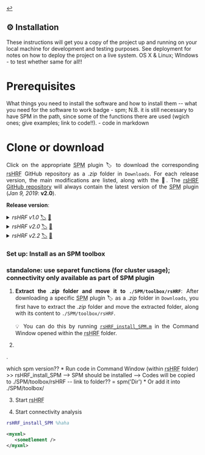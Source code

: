 <a href="https://github.com/compneuro-da/rsHRF/blob/update/README.md#table-of-contents">:leftwards_arrow_with_hook:</a> <br>

⚙️ Installation
----

These instructions will get you a copy of the project up and running on your local machine for development and testing purposes. See deployment for notes on how to deploy the project on a live system. OS X & Linux; WIndows - to test whether same for all!!

# Prerequisites
What things you need to install the software and how to install them -- what you need for the software to work
badge - spm; 
N.B. it is still necessary to have SPM in the path, since some of the functions there are used (wgich ones; give examples; link to code!!). - code in markdown

# Clone or download

<p align="justify">Click on the appropriate <abbr title="statistical parametric mapping">SPM</abbr> plugin <a title="release version">🏷</a> to download the corresponding <abbr title="resting-state hemodynamic response function">rsHRF</abbr> GitHub repository as a <i>.zip</i> folder in <code>Downloads</code>. For each release version, the main modifications are listed, along with the <a title="version history">📅</a>. The <a href="https://github.com/compneuro-da/rsHRF"><abbr title="resting-state hemodynamic response function">rsHRF</abbr> GitHub repository</a> will always contain the latest version of the <abbr title="statistical parametric mapping">SPM</abbr> plugin (<i>Jan 9, 2019</i>: <b>v2.0</b>).</p> 

<b>Release version</b>: 

<details><summary><i>rsHRF v1.0</i> <a href="https://github.com/compneuro-da/rsHRF/archive/v1.0.zip">🏷</a> <a href="https://github.com/sofievdbos/rsHRF/wiki/01.-History-and-Development:-MATLAB-(standalone-and-SPM-plugin)#v1.0">📅</a></summary>
<br>

```diff
!  Main modifications (M):  
``` 

* <p align="justify"><b>outlier removal</b>: outliers based on the <abbr title="resting-state hemodynamic response function">rsHRF</abbr> <abbr title="response height">RH</abbr> can be deleted and interpolated accordingly by respectively using <a href="https://github.com/compneuro-da/rsHRF/blob/master/deleteoutliers.m"><code>deleteoutliers.m</code></a> and <a href="https://github.com/compneuro-da/rsHRF/blob/master/inpaint_nans3.m"><code>inpaint_nans3.m</code></a>; the output files will then contain the <abbr title="OutLier ReMoval"><i>Olrm</i></abbr> abbreviation. Outlier removal is only legit when conducting a whole-brain analysis.</p>
* <p align="justify"><b>local peak detection</b>: the parameter used for local peak detection (<code>localK</code>) has been modified with its value depending on the <abbr title="repetition time">TR</abbr>.</p>
* <p align="justify"><b>global parameter modification</b>: some global parameters such as the interpolation method for outlier removal, can be adapted in <a href="https://github.com/compneuro-da/rsHRF/blob/master/wgr_rsHRF_global_para.m"><code>wgr_rsHRF_global_para.m</code></a>.</p>
* <p align="justify"><b><abbr title="resting-state hemodynamic response function">rsHRF</abbr> estimation method</b>: the <abbr title="resting-state hemodynamic response function">rsHRF</abbr> estimation method can be set to either <a href="https://github.com/compneuro-da/rsHRF/blob/master/wgr_rshrf_estimation_canonhrf2dd_par2.m"><abbr title="canonical HRF with its delay and dispersion derivatives"><i>canon2dd</i></abbr></a> or <a href="https://github.com/compneuro-da/rsHRF/blob/master/wgr_rsHRF_FIR.m"><abbr title="smoothed Finite Impulse Response basis functions"><i>(s)FIR</i></abbr></a>.</p>
<br>

</details>

<details><summary><i>rsHRF v2.0</i> <a href="https://github.com/compneuro-da/rsHRF/archive/v2.0.zip">🏷</a> <a href="https://github.com/sofievdbos/rsHRF/wiki/01.-History-and-Development:-MATLAB-(standalone-and-SPM-plugin)#v2.0">📅</a></summary>
<br>

```diff
!  Main modifications (M):  
``` 

<!--
Two types of connectivity analyses have been added to the processing pipeline: 

* <p align="justify"><b>functional connectivity</b>: functional connectivity analyses have been added to the processing pipeline, including the Pearson and Spearman correlation.</p>
* <p align="justify"><b>effective connectivity</b>: effective connectivity analyses have been added to the processing pipeline; more specifically the Pairwise/Conditional/Partially Conditioned Granger causality methods.</p> -->
<br>

</details>

<details><summary><i>rsHRF v2.2</i> <a href="">🏷</a> <a href="">📅</a></summary>
<br>

```diff
!  Main modifications (M):  
``` 

<!--
* <p align="justify"><b>sFIR</b>: </p>
* <p align="justify"><b>regularization</b>: </p> -->
<br>

</details>

### Set up: Install as an SPM toolbox
### standalone: use separet functions (for cluster usage); connectivity only available as part of SPM plugin 

1. <p align="justify"> <b>Extract the <i>.zip</i> folder and move it to <code>./SPM/toolbox/rsHRF</code></b>: After downloading a specific <abbr title="statistical parametric mapping">SPM</abbr> plugin <a title="release version">🏷</a> as a <i>.zip</i> folder in <code>Downloads</code>, you first have to extract the <i>.zip</i> folder and move the extracted folder, along with its content to <code>./SPM/toolbox/rsHRF</code>. <br><br> 💡 You can do this by running <a href="https://github.com/compneuro-da/rsHRF/blob/master/rsHRF_install_SPM.m" title="rsHRF_install_SPM.m"><code>rsHRF_install_SPM.m</code></a> in the Command Window opened within the <abbr title="resting-state hemodynamic response function">rsHRF</abbr> folder. 

2. 
<!--
1. Extract all
2. to spm tooloxes
3. open matlab
4. in command line
-->

.

which spm version?? 
    * Run code in Command Window (within <abbr title="resting-state hemodynamic response function">rsHRF</abbr> folder)
      >> rsHRF_install_SPM
       --> SPM should be installed
       --> Codes will be copied to ./SPM/toolbox/rsHRF -- link to folder?? 
			             = spm('Dir')
    * Or add it into ./SPM/toolbox/

3. Start <abbr title="resting-state hemodynamic response function">rsHRF</abbr>

4. Start connectivity analysis


```matlab
rsHRF_install_SPM %haha
```

```xml
<myxml>
   <someElement />  
</myxml>
```
